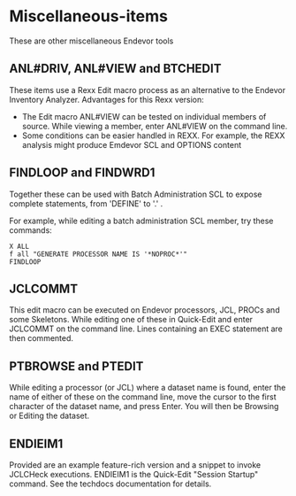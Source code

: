 # Miscellaneous-items

These are other miscellaneous Endevor tools

## ANL#DRIV, ANL#VIEW and BTCHEDIT

These items use a Rexx Edit macro process as an alternative to the Endevor Inventory Analyzer. Advantages for this Rexx version:

- The Edit macro ANL#VIEW can be tested on individual members of source. While viewing a member, enter ANL#VIEW on the command line.
- Some conditions can be easier handled in REXX. For example, the REXX analysis might produce Emdevor SCL and OPTIONS content

## FINDLOOP and FINDWRD1

Together these can be used with Batch Administration SCL to expose complete statements, from 'DEFINE' to '.' .

For example, while editing a batch administration SCL member, try these commands:
~~~
X ALL
f all "GENERATE PROCESSOR NAME IS '*NOPROC*'"
FINDLOOP
~~~

## JCLCOMMT

This edit macro can be executed on Endevor processors, JCL, PROCs and some Skeletons. While editing one of these in Quick-Edit and enter JCLCOMMT on the command line. Lines containing an EXEC statement are then commented.

## PTBROWSE and PTEDIT

While editing a processor (or JCL) where a dataset name is found, enter the name of either of these on the command line, move the cursor to the first character of the dataset name, and press Enter. You will then be Browsing or Editing the dataset.

## ENDIEIM1

Provided are an example feature-rich version and a snippet to invoke JCLCHeck executions. ENDIEIM1 is the Quick-Edit "Session Startup" command.  See the techdocs documentation for details.
